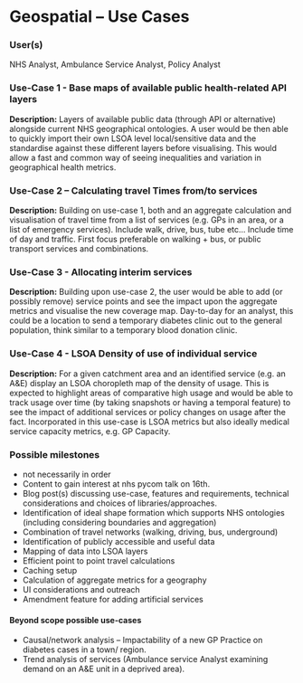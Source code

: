 # Geospatial – Use Cases 
 
### User(s)  
NHS Analyst, Ambulance Service Analyst, Policy Analyst 

### Use-Case 1 - Base maps of available public health-related API layers  
**Description:** Layers of available public data (through API or alternative) alongside current NHS geographical ontologies.  A user would be then able to quickly import their own LSOA level local/sensitive data and the standardise against these different layers before visualising.  This would allow a fast and common way of seeing inequalities and variation in geographical health metrics.

### Use-Case 2 – Calculating travel Times from/to services  
**Description:** Building on use-case 1, both and an aggregate calculation and visualisation of travel time from a list of services (e.g. GPs in an area, or a list of emergency services).  Include walk, drive, bus, tube etc...  Include time of day and traffic. First focus preferable on walking + bus, or public transport services and combinations. 

### Use-Case 3 - Allocating interim services 
**Description:** Building upon use-case 2, the user would be able to add (or possibly remove) service points and see the impact upon the aggregate metrics and visualise the new coverage map. Day-to-day for an analyst, this could be a location to send a temporary diabetes clinic out to the general population, think similar to a temporary blood donation clinic.  

### Use-Case 4 - LSOA Density of use of individual service 
**Description:** For a given catchment area and an identified service (e.g. an A&E) display an LSOA choropleth map of the density of usage.  This is expected to highlight areas of comparative high usage and would be able to track usage over time (by taking snapshots or having a temporal feature) to see the impact of additional services or policy changes on usage after the fact. Incorporated in this use-case is LSOA metrics but also ideally medical service capacity metrics, e.g. GP Capacity. 

### Possible milestones 
- not necessarily in order 
- Content to gain interest at nhs pycom talk on 16th.  
- Blog post(s) discussing use-case, features and requirements, technical considerations and choices of libraries/approaches. 
- Identification of ideal shape formation which supports NHS ontologies (including considering boundaries and aggregation) 
- Combination of travel networks (walking, driving, bus, underground) 
- Identification of publicly accessible and useful data 
- Mapping of data into LSOA layers 
- Efficient point to point travel calculations  
- Caching setup 
- Calculation of aggregate metrics for a geography  
- UI considerations and outreach 
- Amendment feature for adding artificial services 

#### Beyond scope possible use-cases 
- Causal/network analysis – Impactability of a new GP Practice on diabetes cases in a town/ region. 
- Trend analysis of services (Ambulance service Analyst examining demand on an A&E unit in a deprived area).  

